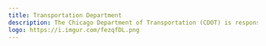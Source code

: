 ```yaml
---
title: Transportation Department
description: The Chicago Department of Transportation (CDOT) is responsible for public way infrastructure, including planning, design, construction, maintenance and management.
logo: https://i.imgur.com/fezqfDL.png
---
```

